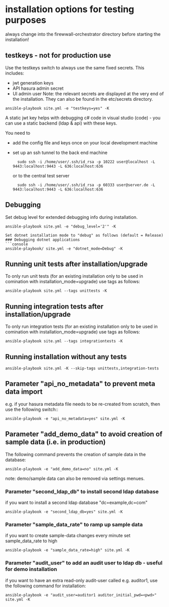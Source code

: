 # installation options for testing purposes

always change into the firewwall-orchestrator directory before starting the installation!

## testkeys - not for production use

Use the testkeys switch to always use the same fixed secrets.
This includes:
- jwt generation keys
- API hasura admin secret
- UI admin user
Note: the relevant secrets are displayed at the very end of the installation. They can also be found in the etc/secrets directory.

```console
ansible-playbook site.yml -e "testkeys=yes" -K
```

A static jwt key helps with debugging c# code in visual studio (code) - you can use a static backend (ldap & api) with these keys.

You need to
- add the config file and keys once on your local development machine
- set up an ssh tunnel to the back end machine

        sudo ssh -i /home/user/.ssh/id_rsa -p 10222 user@localhost -L 9443:localhost:9443 -L 636:localhost:636

    or to the central test server

        sudo ssh -i /home/user/.ssh/id_rsa -p 60333 user@server.de -L 9443:localhost:9443 -L 636:localhost:636

## Debugging

Set debug level for extended debugging info during installation.

```console
ansible-playbook site.yml -e "debug_level='2'" -K

Set dotnet installation mode to "debug" as follows (default = Release)
### Debugging dotnet applications
```console
ansible-playbook/ site.yml -e "dotnet_mode=Debug" -K
```

## Running unit tests after installation/upgrade

To only run unit tests (for an existing installation only to be used in comination with installation_mode=upgrade) use tags as follows:

```console
ansible-playbook site.yml --tags unittests -K
```

## Running integration tests after installation/upgrade

To only run integration tests (for an existing installation only to be used in comination with installation_mode=upgrade) use tags as follows:

```console
ansible-playbook site.yml --tags integrationtests -K
```

## Running installation without any tests

```console
ansible-playbook site.yml -K --skip-tags unittests,integration-tests
```

## Parameter "api_no_metadata" to prevent meta data import

e.g. if your hasura metadata file needs to be re-created from scratch, then use the following switch::

```console
ansible-playbook -e "api_no_metadata=yes" site.yml -K
```

## Parameter "add_demo_data" to avoid creation of sample data (i.e. in production)

The following command prevents the creation of sample data in the database:

```console
ansible-playbook -e "add_demo_data=no" site.yml -K
```

note: demo/sample data can also be removed via settings menues.

### Parameter "second_ldap_db" to install second ldap database

if you want to install a second ldap database "dc=example,dc=com"

```console
ansible-playbook -e "second_ldap_db=yes" site.yml -K
```

### Parameter "sample_data_rate" to ramp up sample data

if you want to create sample-data changes every minute set sample_data_rate to high

```console
ansible-playbook -e "sample_data_rate=high" site.yml -K
```
### Parameter "audit_user" to add an audit user to ldap db - useful for demo installation

if you want to have an extra read-only audit-user called e.g. auditor1, use the following command for installation:

```console
ansible-playbook -e "audit_user=auditor1 auditor_initial_pwd=<pwd>" site.yml -K
```
